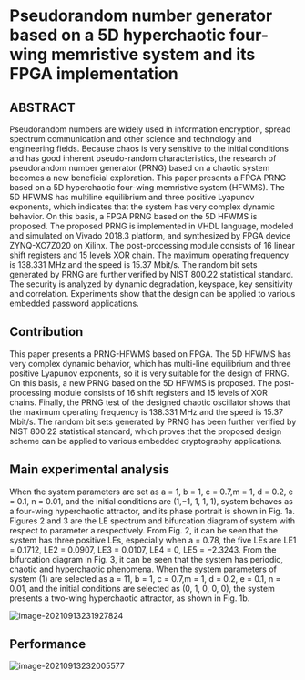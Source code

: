 # Pseudorandom number generator based on a 5D hyperchaotic four-wing memristive system and its FPGA implementation

## ABSTRACT

Pseudorandom numbers are widely used in information encryption, spread spectrum communication and other science and technology and engineering fields. Because chaos is very sensitive to the initial conditions and has good inherent pseudo-random characteristics, the research of pseudorandom number generator (PRNG) based on a chaotic system becomes a new beneficial exploration. This paper presents a FPGA PRNG based on a 5D hyperchaotic four-wing memristive system (HFWMS). The 5D HFWMS has multiline equilibrium and three positive Lyapunov exponents, which indicates that the system has very complex dynamic behavior. On this basis, a FPGA PRNG based on the 5D HFWMS is proposed. The proposed PRNG is implemented in VHDL language, modeled and simulated on Vivado 2018.3 platform, and synthesized by FPGA device ZYNQ-XC7Z020 on Xilinx. The post-processing module consists of 16 linear shift registers and 15 levels XOR chain. The maximum operating frequency is 138.331 MHz and the speed is 15.37 Mbit/s. The random bit sets generated by PRNG are further verified by NIST 800.22 statistical standard. The security is analyzed by dynamic degradation, keyspace, key sensitivity and correlation. Experiments show that the design can be applied to various embedded password applications.

## Contribution

This paper presents a PRNG-HFWMS based on FPGA. The 5D HFWMS has very complex dynamic behavior, which has multi-line equilibrium and three positive Lyapunov exponents, so it is very suitable for the design of PRNG. On this basis, a new PRNG based on the 5D HFWMS is proposed. The post-processing module consists of 16 shift registers and 15 levels of XOR chains. Finally, the PRNG test of the designed chaotic oscillator shows that the maximum operating frequency is 138.331 MHz and the speed is 15.37 Mbit/s. The random bit sets generated by PRNG has been further verified
by NIST 800.22 statistical standard, which proves that the proposed design scheme can be applied to various embedded cryptography applications.

## Main experimental analysis

When the system parameters are set as a = 1, b = 1, c = 0.7,m = 1, d = 0.2, e = 0.1, n = 0.01, and the initial conditions are (1,−1, 1, 1, 1), system behaves as a four-wing hyperchaotic attractor, and its phase portrait is shown in Fig. 1a. Figures 2 and 3 are the LE spectrum and bifurcation diagram of system with respect to parameter a respectively. From Fig. 2, it can be seen that the system has three positive LEs, especially when a = 0.78, the five LEs are LE1 = 0.1712, LE2 = 0.0907, LE3 = 0.0107, LE4 = 0, LE5 = −2.3243. From the bifurcation diagram in Fig. 3, it can be seen that the system has periodic, chaotic and hyperchaotic phenomena. When the system parameters of system (1) are selected as a = 11, b = 1, c = 0.7,m = 1, d = 0.2, e = 0.1, n = 0.01, and the initial conditions are selected as (0, 1, 0, 0, 0), the system presents a two-wing hyperchaotic attractor, as shown in Fig. 1b.

![image-20210913231927824](https://gitee.com/feiyipengfei/pic-md1/raw/master/20210913231927.png)

## Performance

![image-20210913232005577](https://gitee.com/feiyipengfei/pic-md1/raw/master/20210913232005.png)

